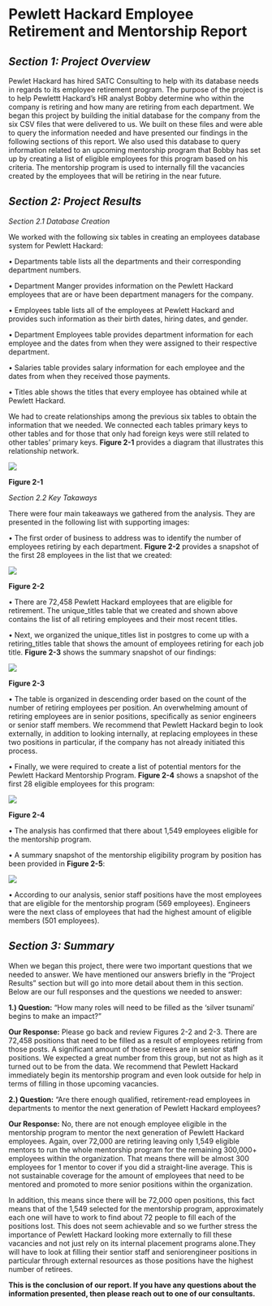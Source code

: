 # Pewlett Hackard Employee Retirement and Mentorship Report
## *Section 1: Project Overview*

Pewlet Hackard has hired SATC Consulting to help with its database needs in regards to its employee retirement program. The purpose of the project is to help Pewlettt Hackard’s HR analyst Bobby determine who within the company is retiring and how many are retiring from each department. We began this project by building the initial database for the company from the six CSV files that were delivered to us. We built on these files and were able to query the information needed and have presented our findings in the following sections of this report. We also used this database to query information related to an upcoming mentorship program that Bobby has set up by creating a list of eligible employees for this program based on his criteria. The mentorship program is used to internally fill the vacancies created by the employees that will be retiring in the near future.

## *Section 2: Project Results*

*Section 2.1 Database Creation*

We worked with the following six tables in creating an employees database system for Pewlett Hackard:

•	Departments table lists all the departments and their corresponding department numbers.

•	Department Manger provides information on the Pewlett Hackard employees that are or have been department managers for the company. 

•	Employees table lists all of the employees at Pewlett Hackard and provides such information as their birth dates, hiring dates, and gender.

•	Department Employees table provides department information for each employee and the dates from when they were assigned to their respective department.

•	Salaries table provides salary information for each employee and the dates from when they received those payments. 

•	Titles able shows the titles that every employee has obtained while at Pewlett Hackard. 

We had to create relationships among the previous six tables to obtain the information that we needed. We connected each tables primary keys to other tables and for those that only had foreign keys were still related to other tables’ primary keys. **Figure 2-1** provides a diagram that illustrates this relationship network. 

<img src='Other Files/EmployeeDB.png'>

**Figure 2-1**

*Section 2.2 Key Takaways*

There were four main takeaways we gathered from the analysis. They are presented in the following list with supporting images:

•	The first order of business to address was to identify the number of employees retiring by each department. **Figure 2-2** provides a snapshot of the first 28 employees in the list that we created:

<img src='Other Files/Retiring_Titles_Snapshot.png'>

**Figure 2-2**

• There are 72,458 Pewlett Hackard employees that are eligible for retirement. The unique_titles table that we created and shown above contains the list of all retiring employees and their most recent titles. 

• Next, we organized the unique_titles list in postgres to come up with a retiring_titles table that shows the amount of employees retiring for each job title. **Figure 2-3** shows the summary snapshot of our findings:

<img src='Other Files/Retiring_Titles_Summary.png'>

**Figure 2-3**

• The table is organized in descending order based on the count of the number of retiring employees per position. An overwhelming amount of retiring employees are in senior positions, specifically as senior engineers or senior staff members. We recommend that Pewlett Hackard begin to look externally, in addition to looking internally, at replacing employees in these two positions in particular, if the company has not already initiated this process. 

• Finally, we were required to create a list of potential mentors for the Pewlett Hackard Mentorship Program. **Figure 2-4** shows a snapshot of the first 28 eligible employees for this program:

<img src='Other Files/Mentorship_Eligibility_List_Snapshot.png'>

**Figure 2-4**

• The analysis has confirmed that there about 1,549 employees eligible for the mentorship program. 

• A summary snapshot of the mentorship eligibility program by position has been provided in **Figure 2-5**:

<img src='Other Files/Mentorship_Eligibility_By_Position.png'>

• According to our analysis, senior staff positions have the most employees that are eligible for the mentorship program (569 employees). Engineers were the next class of employees that had the highest amount of eligible members (501 employees). 

## *Section 3: Summary*

When we began this project, there were two important questions that we needed to answer. We have mentioned our answers briefly in the “Project Results” section but will go into more detail about them in this section. Below are our full responses and the questions we needed to answer:

**1.) Question:** “How many roles will need to be filled as the ‘silver tsunami’ begins to make an impact?”

**Our Response:** Please go back and review Figures 2-2 and 2-3. There are 72,458 positions that need to be filled as a result of employees retiring from those posts. A significant amount of those retirees are in senior staff positions. We expected a great number from this group, but not as high as it turned out to be from the data. We recommend that Pewlett Hackard immediately begin its mentorship program and even look outside for help in terms of filling in those upcoming vacancies. 

**2.) Question:** “Are there enough qualified, retirement-read employees in departments to mentor the next generation of Pewlett Hackard employees?

**Our Response:** No, there are not enough employee eligible in the mentorship program to mentor the next generation of Pewlett Hackard employees. Again, over 72,000 are retiring leaving only 1,549 eligible mentors to run the whole mentorship program for the remaining 300,000+ employees within the organization. That means there will be almost 300 employees for 1 mentor to cover if you did a straight-line average. This is not sustainable coverage for the amount of employees that need to be mentored and promoted to more senior positions within the organization. 

In addition, this means since there will be 72,000 open positions, this fact means that of the 1,549 selected for the mentorship program, approximately each one will have to work to find about 72 people to fill each of the positions lost. This does not seem achievable and so we further stress the importance of Pewlett Hackard looking more externally to fill these vacancies and not just rely on its internal placement programs alone.They will have to look at filling their sentior staff and seniorengineer positions in particular through external resources as those positions have the highest number of retirees.

**This is the conclusion of our report. If you have any questions about the information presented, then please reach out to one of our consultants.** 

